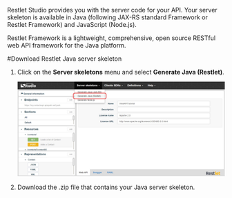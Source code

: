 Restlet Studio provides you with the server code for your API. Your server skeleton is available in Java (following JAX-RS standard Framework or Restlet Framework) and JavaScript (Node.js). 

Restlet Framework is a lightweight, comprehensive, open source RESTful web API framework for the Java platform.

#Download Restlet Java server skeleton

1. Click on the **Server skeletons** menu and select **Generate Java (Restlet)**.

	![Java Restlet](images/02.jpg "Java Restlet")

2. Download the .zip file that contains your Java server skeleton.